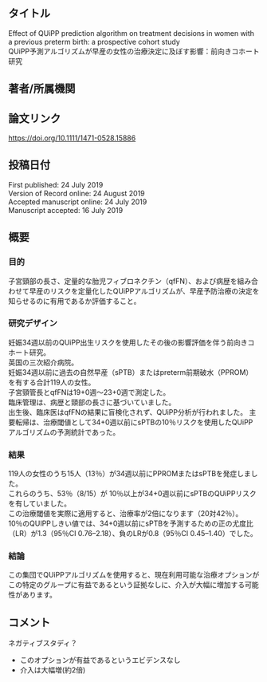 ## タイトル
Effect of QUiPP prediction algorithm on treatment decisions in women with a previous preterm birth: a prospective cohort study  
QUiPP予測アルゴリズムが早産の女性の治療決定に及ぼす影響：前向きコホート研究

## 著者/所属機関

## 論文リンク
https://doi.org/10.1111/1471-0528.15886

## 投稿日付
First published: 24 July 2019  
Version of Record online: 24 August 2019  
Accepted manuscript online: 24 July 2019  
Manuscript accepted: 16 July 2019

## 概要
### 目的
子宮頸部の長さ、定量的な胎児フィブロネクチン（qfFN）、および病歴を組み合わせて早産のリスクを定量化したQUiPPアルゴリズムが、早産予防治療の決定を知らせるのに有用であるか評価すること。

### 研究デザイン
妊娠34週以前のQUiPP出生リスクを使用したその後の影響評価を伴う前向きコホート研究。  
英国の三次紹介病院。  
妊娠34週以前に過去の自然早産（sPTB）またはpreterm前期破水（PPROM）を有する合計119人の女性。  
子宮頸管長とqfFNは19+0週～23+0週で測定した。  
臨床管理は、病歴と頸部の長さに基づいていました。  
出生後、臨床医はqfFNの結果に盲検化されず、QUiPP分析が行われました。
主要転帰は、治療閾値として34+0週以前にsPTBの10％リスクを使用したQUiPPアルゴリズムの予測統計であった。

### 結果
119人の女性のうち15人（13％）が34週以前にPPROMまたはsPTBを発症しました。  
これらのうち、53％（8/15）が 10％以上が34+0週以前にsPTBのQUiPPリスクを有していました。  
この治療閾値を実際に適用すると、治療率が2倍になります（20対42％）。  
10％のQUIPPしきい値では、34+0週以前にsPTBを予測するための正の尤度比（LR）が1.3（95％CI 0.76–2.18）、負のLRが0.8（95％CI 0.45–1.40）でした。

### 結論
この集団でQUiPPアルゴリズムを使用すると、現在利用可能な治療オプションがこの特定のグループに有益であるという証拠なしに、介入が大幅に増加する可能性があります。

## コメント
ネガティブスタディ？
* このオプションが有益であるというエビデンスなし
* 介入は大幅増(約2倍)
